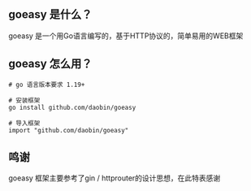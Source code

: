 ## goeasy 是什么？

goeasy 是一个用Go语言编写的，基于HTTP协议的，简单易用的WEB框架

## goeasy 怎么用？

```shell
# go 语言版本要求 1.19+

# 安装框架
go install github.com/daobin/goeasy

# 导入框架
import "github.com/daobin/goeasy"
```

## 鸣谢

goeasy 框架主要参考了gin / httprouter的设计思想，在此特表感谢